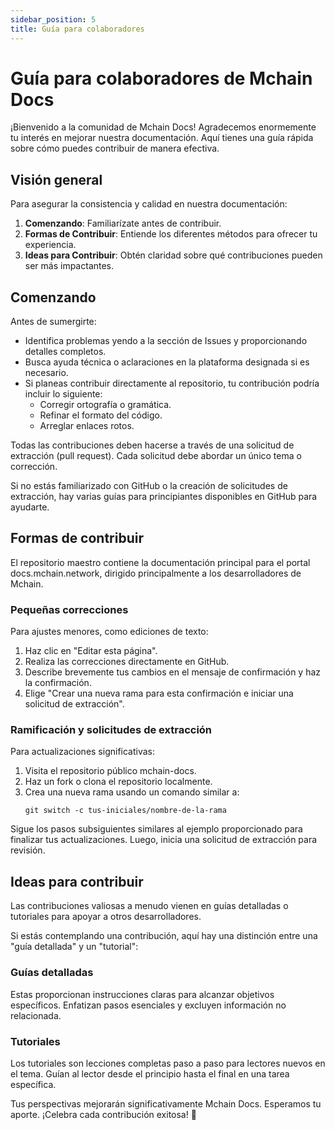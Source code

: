 ```yaml
---
sidebar_position: 5
title: Guía para colaboradores
---
```


# Guía para colaboradores de Mchain Docs

¡Bienvenido a la comunidad de Mchain Docs! Agradecemos enormemente tu interés en mejorar nuestra documentación. Aquí tienes una guía rápida sobre cómo puedes contribuir de manera efectiva.

## Visión general

Para asegurar la consistencia y calidad en nuestra documentación:

1. **Comenzando**: Familiarízate antes de contribuir.
2. **Formas de Contribuir**: Entiende los diferentes métodos para ofrecer tu experiencia.
3. **Ideas para Contribuir**: Obtén claridad sobre qué contribuciones pueden ser más impactantes.

## Comenzando

Antes de sumergirte:

- Identifica problemas yendo a la sección de Issues y proporcionando detalles completos.
- Busca ayuda técnica o aclaraciones en la plataforma designada si es necesario.
- Si planeas contribuir directamente al repositorio, tu contribución podría incluir lo siguiente:
  - Corregir ortografía o gramática.
  - Refinar el formato del código.
  - Arreglar enlaces rotos.

Todas las contribuciones deben hacerse a través de una solicitud de extracción (pull request). Cada solicitud debe abordar un único tema o corrección.

Si no estás familiarizado con GitHub o la creación de solicitudes de extracción, hay varias guías para principiantes disponibles en GitHub para ayudarte.

## Formas de contribuir

El repositorio maestro contiene la documentación principal para el portal docs.mchain.network, dirigido principalmente a los desarrolladores de Mchain.

### Pequeñas correcciones

Para ajustes menores, como ediciones de texto:

1. Haz clic en "Editar esta página".
2. Realiza las correcciones directamente en GitHub.
3. Describe brevemente tus cambios en el mensaje de confirmación y haz la confirmación.
4. Elige "Crear una nueva rama para esta confirmación e iniciar una solicitud de extracción".

### Ramificación y solicitudes de extracción

Para actualizaciones significativas:

1. Visita el repositorio público mchain-docs.
2. Haz un fork o clona el repositorio localmente.
3. Crea una nueva rama usando un comando similar a:
   ```
   git switch -c tus-iniciales/nombre-de-la-rama
   ```

Sigue los pasos subsiguientes similares al ejemplo proporcionado para finalizar tus actualizaciones. Luego, inicia una solicitud de extracción para revisión.

## Ideas para contribuir

Las contribuciones valiosas a menudo vienen en guías detalladas o tutoriales para apoyar a otros desarrolladores.

Si estás contemplando una contribución, aquí hay una distinción entre una "guía detallada" y un "tutorial":

### Guías detalladas

Estas proporcionan instrucciones claras para alcanzar objetivos específicos. Enfatizan pasos esenciales y excluyen información no relacionada.

### Tutoriales

Los tutoriales son lecciones completas paso a paso para lectores nuevos en el tema. Guían al lector desde el principio hasta el final en una tarea específica.

Tus perspectivas mejorarán significativamente Mchain Docs. Esperamos tu aporte. ¡Celebra cada contribución exitosa! 🚀
